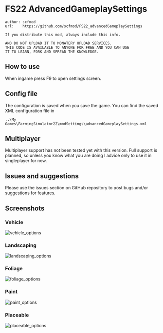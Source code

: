 # FS22 AdvancedGameplaySettings

```
author: scfmod
url:    https://github.com/scfmod/FS22_advancedGameplaySettings

If you distribute this mod, always include this info.

AND DO NOT UPLOAD IT TO MONATERY UPLOAD SERVICES.
THIS CODE IS AVAILABLE TO ANYONE FOR FREE AND YOU CAN USE
IT TO LEARN, FORK AND SPREAD THE KNOWLEDGE.
```

## How to use

When ingame press F9 to open settings screen.

## Config file

The configuration is saved when you save the game. You can find the saved XML configuration file in
```
..\My Games\FarmingSimulator22\modSettings\advancedGameplaySettings.xml
```

## Multiplayer
Multiplayer support has not been tested yet with this version. Full support is planned, so unless you know what you are doing I advice only to use it in singleplayer for now.

## Issues and suggestions

Please use the issues section on GitHub repository to post bugs and/or suggestions for features.

## Screenshots

### Vehicle
![vehicle_options](https://user-images.githubusercontent.com/45406107/145823029-c3631308-d0ba-4938-a1b5-0c89e6a9022f.png)
### Landscaping
![landscaping_options](https://user-images.githubusercontent.com/45406107/145823011-2a2da9f4-abfe-419f-9098-9834744908ca.png)
### Foliage
![foliage_options](https://user-images.githubusercontent.com/45406107/145823004-7d00c44a-cf37-45bb-8825-13fb9a6b105a.png)
### Paint
![paint_options](https://user-images.githubusercontent.com/45406107/145823015-88bcf178-6eb9-41bb-b615-38382d9ceff7.png)
### Placeable
![placeable_options](https://user-images.githubusercontent.com/45406107/145823019-3a6ea7fd-7638-4653-a0cb-5b692aa6ac84.png)